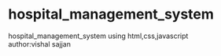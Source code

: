 # hospital_management_system
hospital_management_system using html,css,javascript
<br>
author:vishal sajjan
